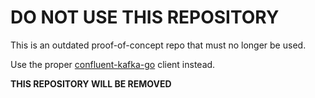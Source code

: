 DO NOT USE THIS REPOSITORY
==========================

This is an outdated proof-of-concept repo that must no longer be used.

Use the proper [confluent-kafka-go](https://github.com/confluentinc/confluent-kafka-go) client instead.


**THIS REPOSITORY WILL BE REMOVED**

